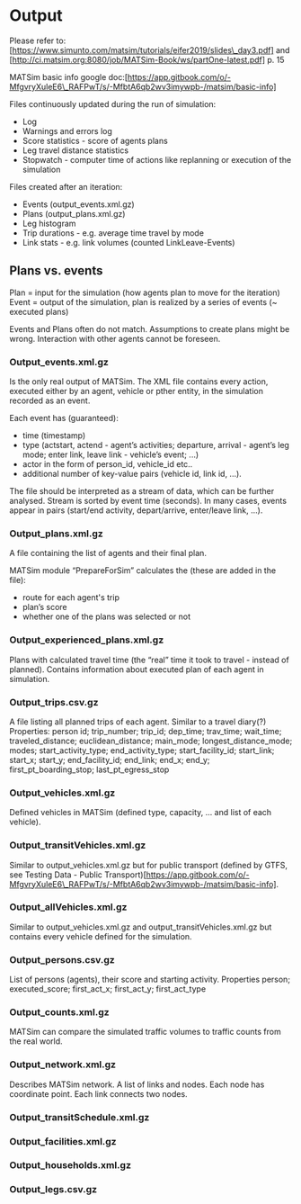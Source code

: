 # Output

Please refer to: \[https://www.simunto.com/matsim/tutorials/eifer2019/slides\_day3.pdf] and \[http://ci.matsim.org:8080/job/MATSim-Book/ws/partOne-latest.pdf] p. 15

MATSim basic info google doc:\[https://app.gitbook.com/o/-MfgvryXuleE6\_RAFPwT/s/-MfbtA6qb2wv3imywpb-/matsim/basic-info]

Files continuously updated during the run of simulation:

* Log
* Warnings and errors log
* Score statistics - score of agents plans
* Leg travel distance statistics
* Stopwatch - computer time of actions like replanning or execution of the simulation

Files created after an iteration:

* Events (output\_events.xml.gz)
* Plans (output\_plans.xml.gz)
* Leg histogram
* Trip durations - e.g. average time travel by mode
* Link stats - e.g. link volumes (counted LinkLeave-Events)

## Plans vs. events

Plan = input for the simulation (how agents plan to move for the iteration) Event = output of the simulation, plan is realized by a series of events (\~ executed plans)

Events and Plans often do not match. Assumptions to create plans might be wrong. Interaction with other agents cannot be foreseen.

### Output\_events.xml.gz

Is the only real output of MATSim. The XML file contains every action, executed either by an agent, vehicle or pther entity, in the simulation recorded as an event.

Each event has (guaranteed):

* time (timestamp)
* type (actstart, actend - agent’s activities; departure, arrival - agent’s leg mode; enter link, leave link - vehicle’s event; ...)
* actor in the form of person\_id, vehicle\_id etc..
* additional number of key-value pairs (vehicle id, link id, ...).

The file should be interpreted as a stream of data, which can be further analysed. Stream is sorted by event time (seconds). In many cases, events appear in pairs (start/end activity, depart/arrive, enter/leave link, ...).

### Output\_plans.xml.gz

A file containing the list of agents and their final plan.

MATSim module “PrepareForSim” calculates the (these are added in the file):

* route for each agent's trip
* plan’s score
* whether one of the plans was selected or not

### Output\_experienced\_plans.xml.gz

Plans with calculated travel time (the “real” time it took to travel - instead of planned). Contains information about executed plan of each agent in simulation.

### Output\_trips.csv.gz

A file listing all planned trips of each agent. Similar to a travel diary(?) Properties: person id; trip\_number; trip\_id; dep\_time; trav\_time; wait\_time; traveled\_distance; euclidean\_distance; main\_mode; longest\_distance\_mode; modes; start\_activity\_type; end\_activity\_type; start\_facility\_id; start\_link; start\_x; start\_y; end\_facility\_id; end\_link; end\_x; end\_y; first\_pt\_boarding\_stop; last\_pt\_egress\_stop

### Output\_vehicles.xml.gz

Defined vehicles in MATSim (defined type, capacity, … and list of each vehicle).

### Output\_transitVehicles.xml.gz

Similar to output\_vehicles.xml.gz but for public transport (defined by GTFS, see Testing Data - Public Transport)\[https://app.gitbook.com/o/-MfgvryXuleE6\_RAFPwT/s/-MfbtA6qb2wv3imywpb-/matsim/basic-info].

### Output\_allVehicles.xml.gz

Similar to output\_vehicles.xml.gz and output\_transitVehicles.xml.gz but contains every vehicle defined for the simulation.

### Output\_persons.csv.gz

List of persons (agents), their score and starting activity. Properties person; executed\_score; first\_act\_x; first\_act\_y; first\_act\_type

### Output\_counts.xml.gz

MATSim can compare the simulated traffic volumes to traffic counts from the real world.

### Output\_network.xml.gz

Describes MATSim network. A list of links and nodes. Each node has coordinate point. Each link connects two nodes.

### Output\_transitSchedule.xml.gz

### Output\_facilities.xml.gz

### Output\_households.xml.gz

### Output\_legs.csv.gz
